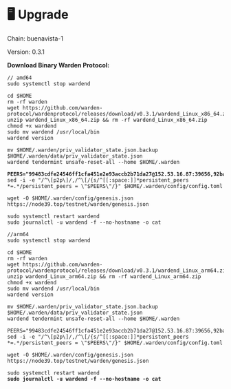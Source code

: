 # 🖥️ Upgrade

Chain: buenavista-1

Version: 0.3.1

**Download Binary Warden Protocol:**

<pre class="language-bash"><code class="lang-bash">// amd64
sudo systemctl stop wardend

cd $HOME
rm -rf warden
wget https://github.com/warden-protocol/wardenprotocol/releases/download/v0.3.1/wardend_Linux_x86_64.zip
unzip wardend_Linux_x86_64.zip &#x26;&#x26; rm -rf wardend_Linux_x86_64.zip
chmod +x wardend
sudo mv wardend /usr/local/bin
wardend version

mv $HOME/.warden/priv_validator_state.json.backup $HOME/.warden/data/priv_validator_state.json
wardend tendermint unsafe-reset-all --home $HOME/.warden
<strong>
</strong><strong>PEERS="99483cdfe24546ff1cfa451e2e93accb2b71da27@152.53.16.87:39656,92ba004ac4bcd5afbd46bc494ec906579d1f5c1d@52.30.124.80:26656,ed5781ea586d802b580fdc3515d75026262f4b9d@54.171.21.98:26656"
</strong>sed -i -e "/^\[p2p\]/,/^\[/{s/^[[:space:]]*persistent_peers *=.*/persistent_peers = \"$PEERS\"/}" $HOME/.warden/config/config.toml

wget -O $HOME/.warden/config/genesis.json https://node39.top/testnet/warden/genesis.json

sudo systemctl restart wardend
sudo journalctl -u wardend -f --no-hostname -o cat

//arm64
sudo systemctl stop wardend

cd $HOME
rm -rf warden
wget https://github.com/warden-protocol/wardenprotocol/releases/download/v0.3.1/wardend_Linux_arm64.zip
unzip wardend_Linux_arm64.zip &#x26;&#x26; rm -rf wardend_Linux_arm64.zip
chmod +x wardend
sudo mv wardend /usr/local/bin
wardend version

mv $HOME/.warden/priv_validator_state.json.backup $HOME/.warden/data/priv_validator_state.json
wardend tendermint unsafe-reset-all --home $HOME/.warden

PEERS="99483cdfe24546ff1cfa451e2e93accb2b71da27@152.53.16.87:39656,92ba004ac4bcd5afbd46bc494ec906579d1f5c1d@52.30.124.80:26656,ed5781ea586d802b580fdc3515d75026262f4b9d@54.171.21.98:26656"
sed -i -e "/^\[p2p\]/,/^\[/{s/^[[:space:]]*persistent_peers *=.*/persistent_peers = \"$PEERS\"/}" $HOME/.warden/config/config.toml

wget -O $HOME/.warden/config/genesis.json https://node39.top/testnet/warden/genesis.json

sudo systemctl restart wardend
<strong>sudo journalctl -u wardend -f --no-hostname -o cat
</strong></code></pre>

